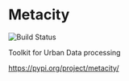 # Metacity

![Build Status](https://github.com/MetacitySuite/Metacity/workflows/pythonCI.yml/badge.svg)

Toolkit for Urban Data processing

https://pypi.org/project/metacity/

